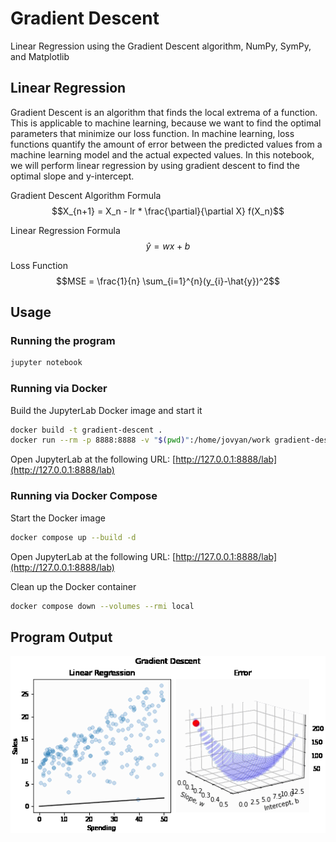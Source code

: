 # Gradient Descent

Linear Regression using the Gradient Descent algorithm, NumPy, SymPy, and Matplotlib

## Linear Regression

Gradient Descent is an algorithm that finds the local extrema of a function. This is applicable to machine learning, because we want to find the optimal parameters that minimize our loss function. In machine learning, loss functions quantify the amount of error between the predicted values from a machine learning model and the actual expected values. In this notebook, we will perform linear regression by using gradient descent to find the optimal slope and y-intercept.

Gradient Descent Algorithm Formula
$$X_{n+1} = X_n - lr * \frac{\partial}{\partial X} f(X_n)$$

Linear Regression Formula
$$\hat{y} = w x + b$$

Loss Function
$$MSE = \frac{1}{n} \sum_{i=1}^{n}(y_{i}-\hat{y})^2$$

## Usage

### Running the program

```bash
jupyter notebook
```

### Running via Docker

Build the JupyterLab Docker image and start it

```bash
docker build -t gradient-descent .
docker run --rm -p 8888:8888 -v "$(pwd)":/home/jovyan/work gradient-descent
```

Open JupyterLab at the following URL: [http://127.0.0.1:8888/lab](http://127.0.0.1:8888/lab)

### Running via Docker Compose

Start the Docker image

```bash
docker compose up --build -d
```

Open JupyterLab at the following URL: [http://127.0.0.1:8888/lab](http://127.0.0.1:8888/lab)

Clean up the Docker container

```bash
docker compose down --volumes --rmi local
```

## Program Output

![Linear Regression](./gradient_descent.gif "Linear Regression Graphs")
